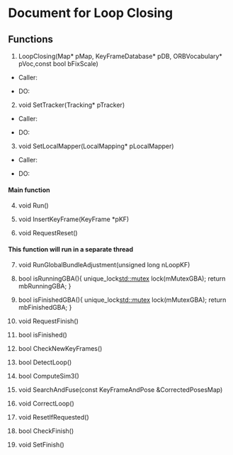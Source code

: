 # Document for Loop Closing

## Functions

1. LoopClosing(Map* pMap, KeyFrameDatabase* pDB, ORBVocabulary* pVoc,const bool bFixScale)

+ Caller: 

+ DO: 

2. void SetTracker(Tracking* pTracker)

+ Caller: 

+ DO: 

3. void SetLocalMapper(LocalMapping* pLocalMapper)

+ Caller: 

+ DO: 

#### Main function

4. void Run()

5. void InsertKeyFrame(KeyFrame *pKF)

6. void RequestReset()

#### This function will run in a separate thread
7. void RunGlobalBundleAdjustment(unsigned long nLoopKF)

8. bool isRunningGBA(){
        unique_lock<std::mutex> lock(mMutexGBA);
        return mbRunningGBA;
    }
    
9. bool isFinishedGBA(){
        unique_lock<std::mutex> lock(mMutexGBA);
        return mbFinishedGBA;
    }   

10. void RequestFinish()

11. bool isFinished()

12. bool CheckNewKeyFrames()

13. bool DetectLoop()

14. bool ComputeSim3()

15. void SearchAndFuse(const KeyFrameAndPose &CorrectedPosesMap)

16. void CorrectLoop()

17. void ResetIfRequested()

18. bool CheckFinish()

19. void SetFinish()
